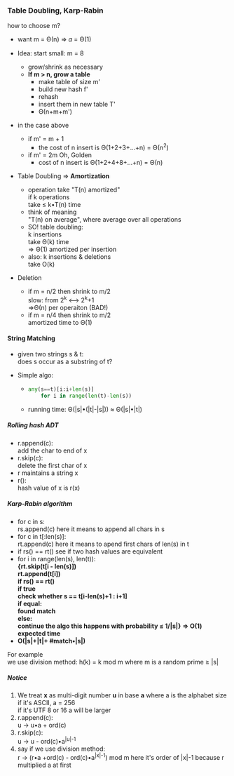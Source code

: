 ### Table Doubling, Karp-Rabin

how to choose m?

- want m = Θ(n) => 𝛼 = Θ(1)

- Idea: start small: m = 8
  - grow/shrink as necessary
  - **If m > n, grow a table**
    - make table of size m'
    - build new hash f'
    - rehash
    - insert them in new table T'
    - Θ(n+m+m')
- in the case above
  - if m' = m + 1
    - the cost of n insert is Θ(1+2+3+...+n) = Θ(n<sup>2</sup>)
  - if m' = 2m Oh, Golden
    - cost of n insert is Θ(1+2+4+8+...+n) = Θ(n)
- Table Doubling => **Amortization**
  - operation take "T(n) amortized"  
    if k operations  
    take ≤ k•T(n) time
  - think of meaning  
    "T(n) on average", where average over all operations
  - SO! table doubling:  
    k insertions  
    take Θ(k) time  
    => Θ(1) amortized per insertion
  - also: k insertions & deletions  
    take O(k)
- Deletion
  - if m = n/2 then shrink to m/2  
    slow: from 2<sup>k</sup> <--> 2<sup>k</sup>+1  
    =>Θ(n) per operaiton (BAD!)
  - if m = n/4 then shrink to m/2  
    amortized time to Θ(1)

#### String Matching

- given two strings s & t:  
  does s occur as a substring of t?

- Simple algo:

  - ```python
    any(s==t)[i:i+len(s)]
    	for i in range(len(t)-len(s))
    ```

  - running time: Θ(|s|•(|t|-|s|)) ≈ Θ(|s|•|t|)

##### Rolling hash ADT

- r.append(c):  
  add the char to end of x
- r.skip(c):  
  delete the first char of x
- r maintains a string x
- r():  
  hash value of x is r(x)

##### Karp-Rabin algorithm

- for c in s:  
  rs.append(c)   here it means to append all chars in s
- for c in t[:len(s)]:  
  rt.append(c)   here it means to apend first chars of len(s) in t
- if rs() == rt()   see if two hash values are equivalent
- for i in range(len(s), len(t)):  
  **{**rt.skip(t[i - len(s)])  
  rt.append(t[i])  
  if rs() == rt()  
  if true  
  check whether s == t[i-len(s)+1 : i+1]  
  if equal:  
  found match  
  else:  
  continue the algo   this happens with probability ≤ 1/|s|**}** **=> O(1) expected time**
- **O(|s|+|t|+ #match•|s|)**

For example  
we use division method: h(k) = k mod m where m is a random prime ≥ |s|



##### Notice

1. We treat **x** as multi-digit number **u** in base **a** where a is the alphabet size  
   if it's ASCII, a = 256  
   if it's UTF 8 or 16 a will be larger
2. r.append(c):  
   u -> u•a + ord(c)
3. r.skip(c):  
   u -> u - ord(c)•a<sup>|u|-1</sup>
4. say if we use division method:  
   r -> (r•a +ord(c) - ord(c)•a<sup>|x|-1</sup>) mod m   here it's order of |x|-1 because r multiplied a at first

